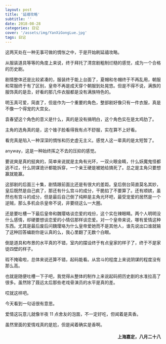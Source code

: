 ```yaml
---
layout: post
title: '延禧攻略'
subtitle: ''
date: 2018-08-28
categories: 日记 
cover: '/assets/img/YanXiGongLue.jpg'
tags: 日记
---
```

这两天处在一种无事可做的惆怅之中，于是开始刷延禧攻略。

从服装道具等等的角度上来说，终于拜托了清宫剧粗制烂糙的感觉，成为一个合格的历史剧。

剧情整体还是比较紧凑的，服装终于能上台面了，夏帽和冬帽终于不再乱用，朝服和常服终于有了区别，皇帝不再是成天穿个朝服到处晃悠。但是不得不说，满族的服饰真的是丑，好看的那几件衣服都是没有满族特色的。

明玉真可爱，简直了，但是作为一个重要的角色，整部剧好像只有一件衣服，真是不像一个得宠的大宫女。

袁春望这个角色的意义是什么，真的是没有搞明白，这个角色实在是太鸡肋了。

主角的选角真的是，这个锥子脸看得我有点不舒服，实在算不上好看。

看完真是陷入一种深深的惆怅和历史虚无主义。感觉人这一辈真的是太短暂了。

anyway，这是一种始终挥之不去的压抑的感觉。

要说爽是真的挺爽的，简单来说就是主角有光环，一双火眼金睛，什么妖魔鬼怪都逃不过，什么阴谋诡计都能拆穿，一个亲王硬是被她给搞死了。总之是主角只要想赢就能赢。

这部剧的后面三十集，剧情跟前面比还是有很大的差距。皇后倒台简直莫名其妙，皇后既然是自己疯了，那还有什么宫斗的成分，干脆掐了不要算了。还有顺嫔，虽然也有宫斗的成分，但是最后自己倒了纯粹是主角光环吧，最受宠爱的居然是一个逆贼，那么多机会杀皇帝不说，非要绕这么一大圈。

还是要吐槽一下最后皇帝和魏璎珞谈恋爱的戏份，这个实在辣眼睛。两个人明明没什么感情，却硬要想谈恋爱的小情侣那样谈恋爱。对一个皇帝来说，哪有爱情这种东西。尤其是最后废后问魏璎珞为什么皇帝爱她而不是其他人，谁先说出口谁就输了这种回答编剧你是认真的么，我心里翻了无数个白眼。

倒是道具和布景的水平真的不错，室内的摆设终于有点皇家的样子了，终于不是家徒四壁的样子。

瑕不掩瑜啦，总体来说还算不错，起码能看。从宫斗的程度上来说阴谋的程度没有那么高。

也就是随便吐槽一下子吧，我觉得从整体的制作上来说起码把历史剧的水准拉高了很多。虽然除了聂远太后那些老戏骨演员的水平是真的差。

哎就这样吧。

今天看到一句话很有意思。

爱情这玩意儿就像半夜 11 点舍友的泡面，不一定好吃，但闻着是真香。

虽然里面的爱情戏真的是尬，但是闻着确实是香啊。

<h4 style='text-align:right'>上海嘉定，八月二十八</h4>
